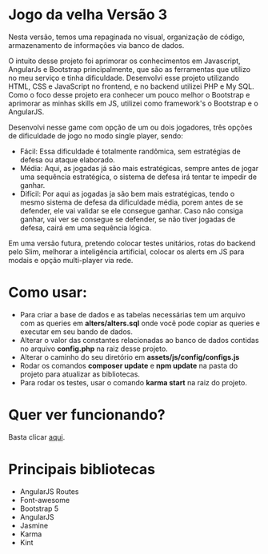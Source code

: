 # Jogo da velha Versão 3
Nesta versão, temos uma repaginada no visual, organização de código, armazenamento de informações via banco de dados.

O intuito desse projeto foi aprimorar os conhecimentos em Javascript, AngularJs e Bootstrap principalmente, que são as ferramentas que utilizo no meu serviço e tinha dificuldade. 
Desenvolvi esse projeto utilizando HTML, CSS e JavaScript no frontend, e no backend utilizei PHP e My SQL. Como o foco desse projeto era conhecer um pouco melhor o Bootstrap e 
aprimorar as minhas skills em JS, utilizei como framework's o Bootstrap e o AngularJS.

Desenvolvi nesse game com opção de um ou dois jogadores, três opções de dificuldade de jogo no modo single player, sendo:
- Fácil: Essa dificuldade é totalmente randômica, sem estratégias de defesa ou ataque elaborado.
- Média: Aqui, as jogadas já são mais estratégicas, sempre antes de jogar uma sequência estratégica, o sistema de defesa irá tentar te impedir de ganhar.
- Difícil: Por aqui as jogadas ja são bem mais estratégicas, tendo o mesmo sistema de defesa da dificuldade média, porem antes de se defender, ele vai validar se ele consegue ganhar. 
Caso não consiga ganhar, vai ver se consegue se defender, se não tiver jogadas de defesa, cairá em uma sequência lógica.

Em uma versão futura, pretendo colocar testes unitários, rotas do backend pelo Slim, melhorar a inteligência artificial, colocar os alerts em JS para modais e opção multi-player 
via rede.

# Como usar:
- Para criar a base de dados e as tabelas necessárias tem um arquivo com as queries em <strong>alters/alters.sql</strong> onde você pode copiar as queries e executar em seu bando de dados.
- Alterar o valor das constantes relacionadas ao banco de dados contidas no arquivo <strong>config.php</strong> na raiz desse projeto.
- Alterar o caminho do seu diretório em <strong>assets/js/config/configs.js</strong>
- Rodar os comandos <strong>composer update</strong> e <strong>npm update</strong> na pasta do projeto para atualizar as bibliotecas.
- Para rodar os testes, usar o comando <strong>karma start</strong> na raiz do projeto.

# Quer ver funcionando?
Basta clicar <a target="_blank" href="https://tictactoe.jhon.dev.br">aqui</a>.

# Principais bibliotecas
- AngularJS Routes
- Font-awesome
- Bootstrap 5
- AngularJS
- Jasmine
- Karma
- Kint
